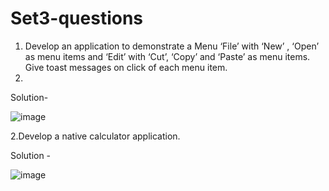 # Set3-questions

1. Develop an application to demonstrate a Menu ‘File’ with ‘New’ , ‘Open’ as menu items and ‘Edit’ with ‘Cut’,  ‘Copy’ and ‘Paste’ as menu items. Give toast messages on click of each menu item.
2. 
Solution- 

![image](https://github.com/sniwas/Set3-questions/assets/122344020/ea547006-e56b-459b-9e45-04c8592cc82f)


2.Develop a native calculator application. 

Solution - 

![image](https://github.com/sniwas/Set3-questions/assets/122344020/1a9858f2-7a8e-41ff-bc57-47715023c27c)

